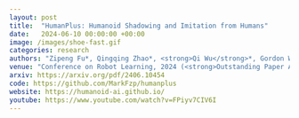 ```yaml
---
layout: post
title:  "HumanPlus: Humanoid Shadowing and Imitation from Humans"
date:   2024-06-10 00:00:00 +00:00
image: /images/shoe-fast.gif
categories: research
authors: "Zipeng Fu*, Qingqing Zhao*, <strong>Qi Wu</strong>*, Gordon Wetzstein, Chelsea Finn"
venue: "Conference on Robot Learning, 2024 (<strong>Outstanding Paper Award Finalist</strong>)"
arxiv: https://arxiv.org/pdf/2406.10454
code: https://github.com/MarkFzp/humanplus
website: https://humanoid-ai.github.io/
youtube: https://www.youtube.com/watch?v=FPiyv7CIV6I
---
```

